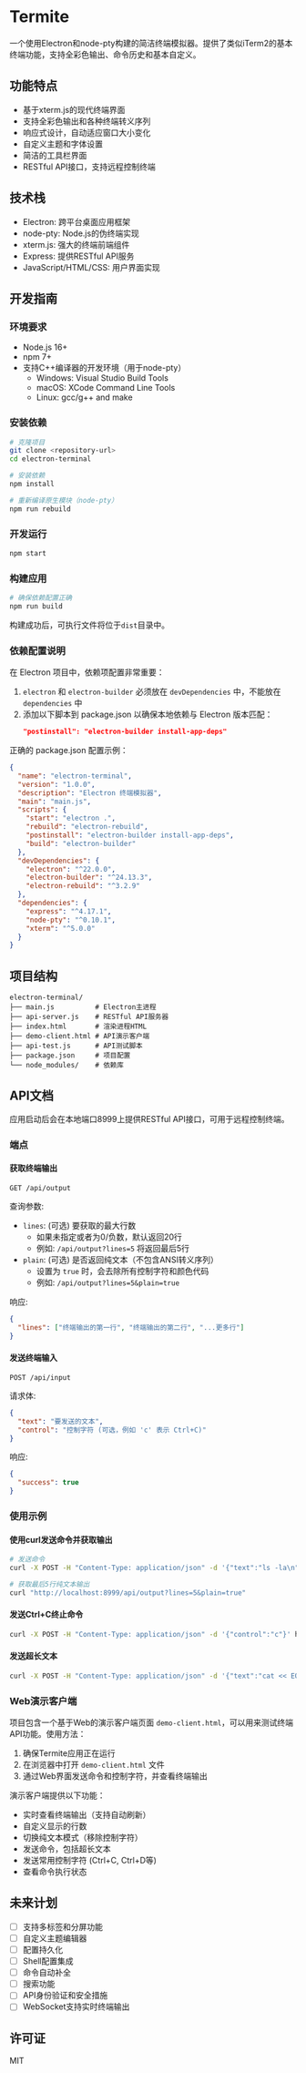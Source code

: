 # Termite

一个使用Electron和node-pty构建的简洁终端模拟器。提供了类似iTerm2的基本终端功能，支持全彩色输出、命令历史和基本自定义。

## 功能特点

- 基于xterm.js的现代终端界面
- 支持全彩色输出和各种终端转义序列
- 响应式设计，自动适应窗口大小变化
- 自定义主题和字体设置
- 简洁的工具栏界面
- RESTful API接口，支持远程控制终端

## 技术栈

- Electron: 跨平台桌面应用框架
- node-pty: Node.js的伪终端实现
- xterm.js: 强大的终端前端组件
- Express: 提供RESTful API服务
- JavaScript/HTML/CSS: 用户界面实现

## 开发指南

### 环境要求

- Node.js 16+
- npm 7+
- 支持C++编译器的开发环境（用于node-pty）
  - Windows: Visual Studio Build Tools
  - macOS: XCode Command Line Tools
  - Linux: gcc/g++ and make

### 安装依赖

```bash
# 克隆项目
git clone <repository-url>
cd electron-terminal

# 安装依赖
npm install

# 重新编译原生模块（node-pty）
npm run rebuild
```

### 开发运行

```bash
npm start
```

### 构建应用

```bash
# 确保依赖配置正确
npm run build
```

构建成功后，可执行文件将位于`dist`目录中。

### 依赖配置说明

在 Electron 项目中，依赖项配置非常重要：

1. `electron` 和 `electron-builder` 必须放在 `devDependencies` 中，不能放在 `dependencies` 中
2. 添加以下脚本到 package.json 以确保本地依赖与 Electron 版本匹配：
   ```json
   "postinstall": "electron-builder install-app-deps"
   ```

正确的 package.json 配置示例：

```json
{
  "name": "electron-terminal",
  "version": "1.0.0",
  "description": "Electron 终端模拟器",
  "main": "main.js",
  "scripts": {
    "start": "electron .",
    "rebuild": "electron-rebuild",
    "postinstall": "electron-builder install-app-deps",
    "build": "electron-builder"
  },
  "devDependencies": {
    "electron": "^22.0.0",
    "electron-builder": "^24.13.3",
    "electron-rebuild": "^3.2.9"
  },
  "dependencies": {
    "express": "^4.17.1",
    "node-pty": "^0.10.1",
    "xterm": "^5.0.0"
  }
}
```

## 项目结构

```
electron-terminal/
├── main.js          # Electron主进程
├── api-server.js    # RESTful API服务器
├── index.html       # 渲染进程HTML
├── demo-client.html # API演示客户端
├── api-test.js      # API测试脚本
├── package.json     # 项目配置
└── node_modules/    # 依赖库
```

## API文档

应用启动后会在本地端口8999上提供RESTful API接口，可用于远程控制终端。

### 端点

#### 获取终端输出

```
GET /api/output
```

查询参数:
- `lines`: (可选) 要获取的最大行数
  - 如果未指定或者为0/负数，默认返回20行
  - 例如: `/api/output?lines=5` 将返回最后5行
- `plain`: (可选) 是否返回纯文本（不包含ANSI转义序列）
  - 设置为 `true` 时，会去除所有控制字符和颜色代码
  - 例如: `/api/output?lines=5&plain=true`

响应:
```json
{
  "lines": ["终端输出的第一行", "终端输出的第二行", "...更多行"]
}
```

#### 发送终端输入

```
POST /api/input
```

请求体:
```json
{
  "text": "要发送的文本",
  "control": "控制字符 (可选，例如 'c' 表示 Ctrl+C)"
}
```

响应:
```json
{
  "success": true
}
```

### 使用示例

#### 使用curl发送命令并获取输出

```bash
# 发送命令
curl -X POST -H "Content-Type: application/json" -d '{"text":"ls -la\n"}' http://localhost:8999/api/input

# 获取最后5行纯文本输出
curl "http://localhost:8999/api/output?lines=5&plain=true"
```

#### 发送Ctrl+C终止命令

```bash
curl -X POST -H "Content-Type: application/json" -d '{"control":"c"}' http://localhost:8999/api/input
```

#### 发送超长文本

```bash
curl -X POST -H "Content-Type: application/json" -d '{"text":"cat << EOF\n大段文本内容...\nEOF\n"}' http://localhost:8999/api/input
```

### Web演示客户端

项目包含一个基于Web的演示客户端页面 `demo-client.html`，可以用来测试终端API功能。使用方法：

1. 确保Termite应用正在运行
2. 在浏览器中打开 `demo-client.html` 文件
3. 通过Web界面发送命令和控制字符，并查看终端输出

演示客户端提供以下功能：
- 实时查看终端输出（支持自动刷新）
- 自定义显示的行数
- 切换纯文本模式（移除控制字符）
- 发送命令，包括超长文本
- 发送常用控制字符 (Ctrl+C, Ctrl+D等)
- 查看命令执行状态

## 未来计划

- [ ] 支持多标签和分屏功能
- [ ] 自定义主题编辑器
- [ ] 配置持久化
- [ ] Shell配置集成
- [ ] 命令自动补全
- [ ] 搜索功能
- [ ] API身份验证和安全措施
- [ ] WebSocket支持实时终端输出

## 许可证

MIT
